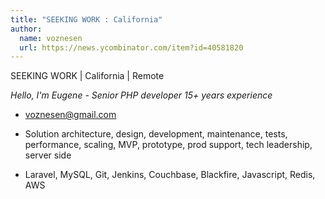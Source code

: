 ```yaml
---
title: "SEEKING WORK : California"
author:
  name: voznesen
  url: https://news.ycombinator.com/item?id=40581820
---
```

SEEKING WORK | California | Remote

<i>Hello, I&#x27;m Eugene - Senior PHP developer 15+ years experience</i>

- voznesen@gmail.com

- Solution architecture, design, development, maintenance, tests, performance, scaling, MVP, prototype, prod support, tech leadership, server side

- Laravel, MySQL, Git, Jenkins, Couchbase, Blackfire, Javascript, Redis, AWS
